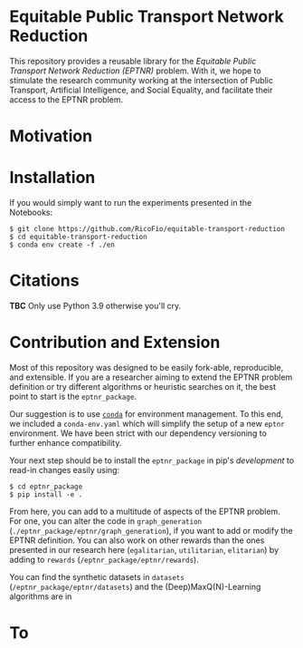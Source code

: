 # Equitable Public Transport Network Reduction
This repository provides a reusable library for the _Equitable Public Transport Network Reduction (EPTNR)_ problem. With it, we hope to stimulate the research community working at the intersection of Public Transport, Artificial Intelligence, and Social Equality, and facilitate their access to the EPTNR problem.

# Motivation

# Installation
If you would simply want to run the experiments presented in the Notebooks:

```shell
$ git clone https://github.com/RicoFio/equitable-transport-reduction
$ cd equitable-transport-reduction
$ conda env create -f ./en
```

# Citations
**TBC**
Only use Python 3.9 otherwise you'll cry.

# Contribution and Extension
Most of this repository was designed to be easily fork-able, reproducible, and extensible. If you are a researcher aiming to extend the EPTNR problem definition or try different algorithms or heuristic searches on it, the best point to start is the `eptnr_package`.

Our suggestion is to use [`conda`](https://www.anaconda.com/) for environment management. To this end, we included a `conda-env.yaml` which will simplify the setup of a new `eptnr` environment. We have been strict with our dependency versioning to further enhance compatibility.

Your next step should be to install the `eptnr_package` in pip's _development_ to read-in changes easily using:

```shell
$ cd eptnr_package
$ pip install -e .
```

From here, you can add to a multitude of aspects of the EPTNR problem. For one, you can alter the code in `graph_generation` (`./eptnr_package/eptnr/graph_generation`), if you want to add or modify the EPTNR definition. You can also work on other rewards than the ones presented in our research here (`egalitarian`, `utilitarian`, `elitarian`) by adding to `rewards` (`/eptnr_package/eptnr/rewards`).

You can find the synthetic datasets in `datasets` (`/eptnr_package/eptnr/datasets`) and the (Deep)MaxQ(N)-Learning algorithms are in 

# To